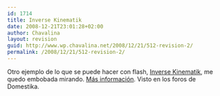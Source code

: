 ```yaml
---
id: 1714
title: Inverse Kinematik
date: 2008-12-21T23:01:28+02:00
author: Chavalina
layout: revision
guid: http://www.wp.chavalina.net/2008/12/21/512-revision-2/
permalink: /2008/12/21/512-revision-2/
---
```

Otro ejemplo de lo que se puede hacer con flash, <a href="http://www.chilloutzone.de/files/05062202.html" target="_blank">Inverse Kinematik</a>, me quedo embobada mirando. <a href="http://blog.andre-michelle.com/2005/flash-physics/" target="_blank">Más informaci&oacute;n</a>. Visto en los foros de Domestika.